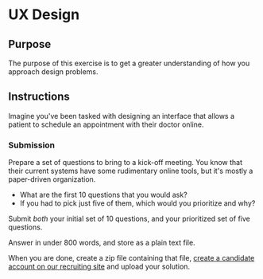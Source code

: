UX Design
=================

## Purpose

The purpose of this exercise is to get a greater understanding of how you approach design problems.

## Instructions

Imagine you've been tasked with designing an interface that allows a patient to schedule an appointment with their doctor online.

### Submission

Prepare a set of questions to bring to a kick-off meeting. You know that their current systems have some rudimentary online tools, but it's mostly a paper-driven organization.

- What are the first 10 questions that you would ask?
- If you had to pick just five of them, which would you prioritize and why? 

Submit *both* your initial set of 10 questions, and your prioritized set of five questions.

Answer in under 800 words, and store as a plain text file.

When you are done, create a zip file containing that file, [create a candidate account on our recruiting site](https://people.adhoc.team/) and upload your solution.
